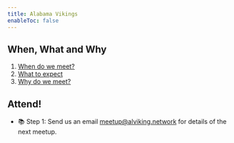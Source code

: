 ```yaml
---
title: Alabama Vikings
enableToc: false
---
```


## When, What and Why

1. [When do we meet?](notes/calendar)
2. [What to expect](notes/meetings)
3. [Why do we meet?](notes/why)

## Attend!
- 📚 Step 1: Send us an email [meetup@alviking.network](mailto:meetup@alviking.network) for details of the next meetup.
